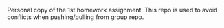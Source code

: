 Personal copy of the 1st homework assignment. This repo is used to avoid conflicts when pushing/pulling from group repo.

